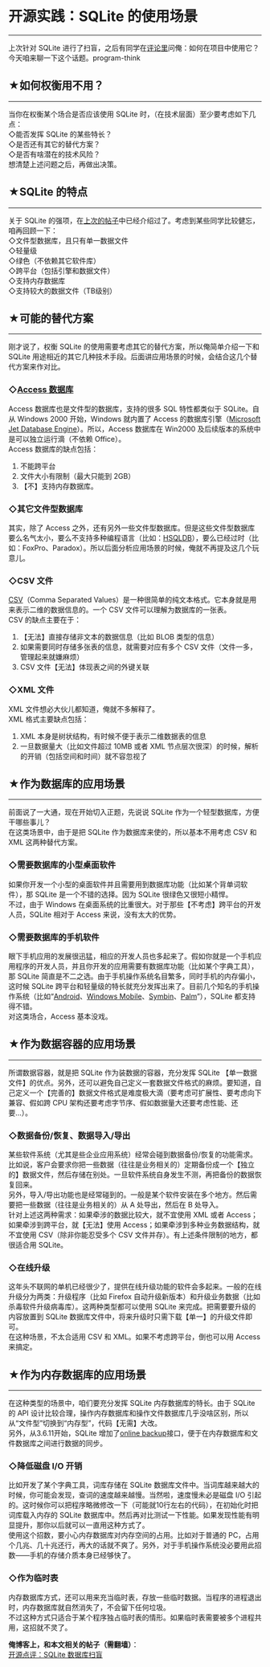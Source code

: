 # 开源实践：SQLite 的使用场景 

-----

 上次针对 SQLite 进行了扫盲，之后有同学在[评论里](https://program-think.blogspot.com/2009/03/opensource-review-sqlite-database.html#comments)问俺：如何在项目中使用它？今天咱来聊一下这个话题。program-think  
   
   
 ## ★如何权衡用不用？
---------

  
 当你在权衡某个场合是否应该使用 SQLite 时，（在技术层面）至少要考虑如下几点：  
 ◇能否发挥 SQLite 的某些特长？  
 ◇是否还有其它的替代方案？  
 ◇是否有啥潜在的技术风险？  
 想清楚上述问题之后，再做出决策。  
   
   
 ## ★SQLite 的特点
-----------

  
 关于 SQLite 的强项，在[上次的帖子](https://program-think.blogspot.com/2009/03/opensource-review-sqlite-database.html)中已经介绍过了。考虑到某些同学比较健忘，咱再回顾一下：  
 ◇文件型数据库，且只有单一数据文件  
 ◇轻量级  
 ◇绿色（不依赖其它软件库）  
 ◇跨平台（包括引擎和数据文件）  
 ◇支持内存数据库  
 ◇支持较大的数据文件（TB级别）  
   
   
 ## ★可能的替代方案
--------

  
 刚才说了，权衡 SQLite 的使用需要考虑其它的替代方案，所以俺简单介绍一下和 SQLite 用途相近的其它几种技术手段。后面讲应用场景的时候，会结合这几个替代方案来作对比。  
   
 ### ◇[Access 数据库](https://en.wikipedia.org/wiki/Microsoft_Access)

  
 Access 数据库也是文件型的数据库，支持的很多 SQL 特性都类似于 SQLite。自从 Windows 2000 开始，Windows 就内置了 Access 的数据库引擎（[Microsoft Jet Database Engine](https://en.wikipedia.org/wiki/Microsoft_Jet_Database_Engine)）。所以，Access 数据库在 Win2000 及后续版本的系统中是可以独立运行滴（不依赖 Office）。  
 Access 数据库的缺点包括：  
 1. 不能跨平台  
 2. 文件大小有限制（最大只能到 2GB）  
 3. 【不】支持内存数据库。  
   
 ### ◇其它文件型数据库

  
 其实，除了 Access 之外，还有另外一些文件型数据库。但是这些文件型数据库要么名气太小，要么不支持多种编程语言（比如：[HSQLDB](https://en.wikipedia.org/wiki/HSQLDB)），要么已经过时（比如：FoxPro、Paradox）。所以后面分析应用场景的时候，俺就不再提及这几个玩意儿。  
   
 ### ◇CSV 文件

  
 [CSV](https://en.wikipedia.org/wiki/Comma-separated_values)（Comma Separated Values）是一种很简单的纯文本格式。它本身就是用来表示二维的数据信息的。一个 CSV 文件可以理解为数据库的一张表。  
 CSV 的缺点主要在于：  
 1. 【无法】直接存储非文本的数据信息（比如 BLOB 类型的信息）  
 2. 如果需要同时存储多张表的信息，就需要对应有多个 CSV 文件（文件一多，管理起来就嫌麻烦）  
 3. CSV 文件【无法】体现表之间的外键关联  
   
 ### ◇XML 文件

  
 XML 文件想必大伙儿都知道，俺就不多解释了。  
 XML 格式主要缺点包括：  
 1. XML 本身是树状结构，有时候不便于表示二维数据表的信息  
 2. 一旦数据量大（比如文件超过 10MB 或者 XML 节点层次很深）的时候，解析的开销（包括空间和时间）就不容忽视了  
   
   
 ## ★作为数据库的应用场景
-----------

  
 前面说了一大通，现在开始切入正题，先说说 SQLite 作为一个轻型数据库，方便干哪些事儿？  
 在这类场景中，由于是把 SQLite 作为数据库来使的，所以基本不用考虑 CSV 和 XML 这两种替代方案。  
   
 ### ◇需要数据库的小型桌面软件

  
 如果你开发一个小型的桌面软件并且需要用到数据库功能（比如某个背单词软件），那 SQLite 是一个不错的选择。因为 SQLite 很绿色又很短小精悍。  
 不过，由于 Windows 在桌面系统的比重很大。对于那些【不考虑】跨平台的开发人员，SQLite 相对于 Access 来说，没有太大的优势。  
   
 ### ◇需要数据库的手机软件

  
 眼下手机应用的发展很迅猛，相应的开发人员也多起来了。假如你就是一个手机应用程序的开发人员，并且你开发的应用需要有数据库功能（比如某个字典工具），那 SQLite 简直是不二之选。由于手机操作系统名目繁多，同时手机的内存偏小，这时候 SQLite 跨平台和轻量级的特长就充分发挥出来了。目前几个知名的手机操作系统（比如“[Android](https://en.wikipedia.org/wiki/Google_Android)、[Windows Mobile](https://en.wikipedia.org/wiki/Windows_Mobile)、[Symbin](https://en.wikipedia.org/wiki/Symbian_OS)、[Palm](https://en.wikipedia.org/wiki/Palm_%28PDA%29)”），SQLite 都支持得不错。  
 对这类场合，Access 基本没戏。  
   
   
 ## ★作为数据容器的应用场景
------------

  
 所谓数据容器，就是把 SQLite 作为装数据的容器，充分发挥 SQLite 【单一数据文件】的优点。另外，还可以避免自己定义一套数据文件格式的麻烦。要知道，自己定义一个【完善的】数据文件格式是难度极大滴（要考虑可扩展性、要考虑向下兼容、假如跨 CPU 架构还要考虑字节序、假如数据量大还要考虑性能、还要...）。  
   
 ### ◇数据备份/恢复、数据导入/导出

  
 某些软件系统（尤其是些企业应用系统）经常会碰到数据备份/恢复的功能需求。比如说，客户会要求你把一些数据（往往是业务相关的）定期备份成一个【独立的】数据文件，然后存储在别处。一旦软件系统自身发生不测，再把备份的数据恢复回来。  
 另外，导入/导出功能也是经常碰到的。一般是某个软件安装在多个地方。然后需要把一些数据（往往是业务相关的）从 A 处导出，然后在 B 处导入。  
 针对上述这两种需求：如果牵涉的数据比较大，就不宜使用 XML 或者 Access；如果牵涉到跨平台，就【无法】使用 Access；如果牵涉到多种业务数据结构，就不宜使用 CSV（除非你能忍受多个 CSV 文件并存）。有上述条件限制的地方，都很适合用 SQLite。  
   
 ### ◇在线升级

  
 这年头不联网的单机已经很少了，提供在线升级功能的软件会多起来。一般的在线升级分为两类：升级程序（比如 Firefox 自动升级新版本）和升级业务数据（比如杀毒软件升级病毒库）。这两种类型都可以使用 SQLite 来完成。把需要要升级的内容放置到 SQLite 数据库文件中，将来升级时只需下载【单一】的升级文件即可。  
 在这种场景，不太合适用 CSV 和 XML。如果不考虑跨平台，倒也可以用 Access 来搞定。  
   
   
 ## ★作为内存数据库的应用场景
-------------

  
 在这种类型的场景中，咱们要充分发挥 SQLite 内存数据库的特长。由于 SQLite 的 API 设计比较合理，操作内存数据库和操作文件数据库几乎没啥区别，所以从“文件型”切换到“内存型”，代码【无需】大改。  
 另外，从3.6.11开始，SQLite 增加了[online backup](http://www.sqlite.org/backup.html)接口，便于在内存数据库和文件数据库之间进行数据的同步。  
   
 ### ◇降低磁盘 I/O 开销

  
 比如开发了某个字典工具，词库存储在 SQLite 数据库文件中。当词库越来越大的时候，你可能会发现，查词的速度越来越慢。当然啦，速度慢未必是磁盘 I/O 引起的。这时候你可以把程序略微修改一下（可能就10行左右的代码），在初始化时把词库载入内存的 SQLite 数据库中。然后再对比测试一下性能。如果发现性能有明显提升，那你以后就可以一直用这种方式了。  
 使用这个招数，要小心内存数据库对内存空间的占用。比如对于普通的 PC，占用个几兆、几十兆还行，再大的话就不爽了。另外，对于手机操作系统没必要用此招数——手机的存储介质本身已经够快了。  
   
 ### ◇作为临时表

  
 内存数据库方式，还可以用来充当临时表，存放一些临时数据。当程序的进程退出时，内存数据库就自然消失了，不会留下任何垃圾。  
 不过这种方式只适合于某个程序独占临时表的情形。如果临时表需要被多个进程共用，这招就不灵了。  
   
   
 **俺博客上，和本文相关的帖子（需翻墙）**：  
 [开源点评：SQLite 数据库扫盲](https://program-think.blogspot.com/2009/03/opensource-review-sqlite-database.html) 